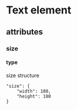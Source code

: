 # Text element

## attributes

### size

#### type
 
size structure

```
"size": {
    "width": 180,
    "height": 180
}
```